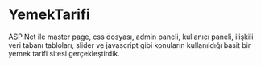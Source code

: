 # YemekTarifi
ASP.Net ile master page, css dosyası, admin paneli, kullanıcı paneli, ilişkili veri tabanı tabloları, slider ve javascript gibi konuların kullanıldığı basit bir yemek tarifi sitesi gerçekleştirdik.



